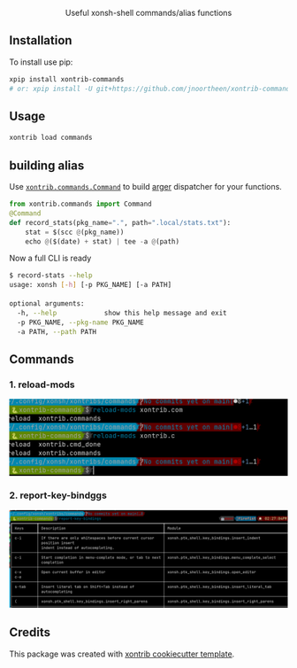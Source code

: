 <p align="center">
Useful xonsh-shell commands/alias functions
</p>

## Installation

To install use pip:

``` bash
xpip install xontrib-commands
# or: xpip install -U git+https://github.com/jnoortheen/xontrib-commands
```

## Usage

``` bash
xontrib load commands

```

## building alias

Use [`xontrib.commands.Command`](https://github.com/jnoortheen/xontrib-commands/blob/main/xontrib/commands.py#L9) 
to build [arger](https://github.com/jnoortheen/arger) dispatcher
for your functions.

```py
from xontrib.commands import Command
@Command
def record_stats(pkg_name=".", path=".local/stats.txt"):
    stat = $(scc @(pkg_name))
    echo @($(date) + stat) | tee -a @(path)
```

Now a full CLI is ready
```sh
$ record-stats --help                                                                        
usage: xonsh [-h] [-p PKG_NAME] [-a PATH]

optional arguments:
  -h, --help            show this help message and exit
  -p PKG_NAME, --pkg-name PKG_NAME
  -a PATH, --path PATH
```

## Commands

### 1. reload-mods
![](./docs/2020-12-02-14-30-47.png)

### 2. report-key-bindggs
![](./docs/2020-12-02-14-30-17.png)

## Credits

This package was created with [xontrib cookiecutter template](https://github.com/jnoortheen/xontrib-cookiecutter).
